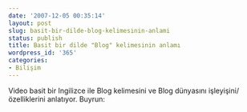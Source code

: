 ```yaml
---
date: '2007-12-05 00:35:14'
layout: post
slug: basit-bir-dilde-blog-kelimesinin-anlami
status: publish
title: Basit bir dilde "Blog" kelimesinin anlamı
wordpress_id: '365'
categories:
- Bilişim
---
```


Video basit bir Ingilizce ile Blog kelimesini ve Blog dünyasını işleyişini/özelliklerini anlatıyor. Buyrun:


